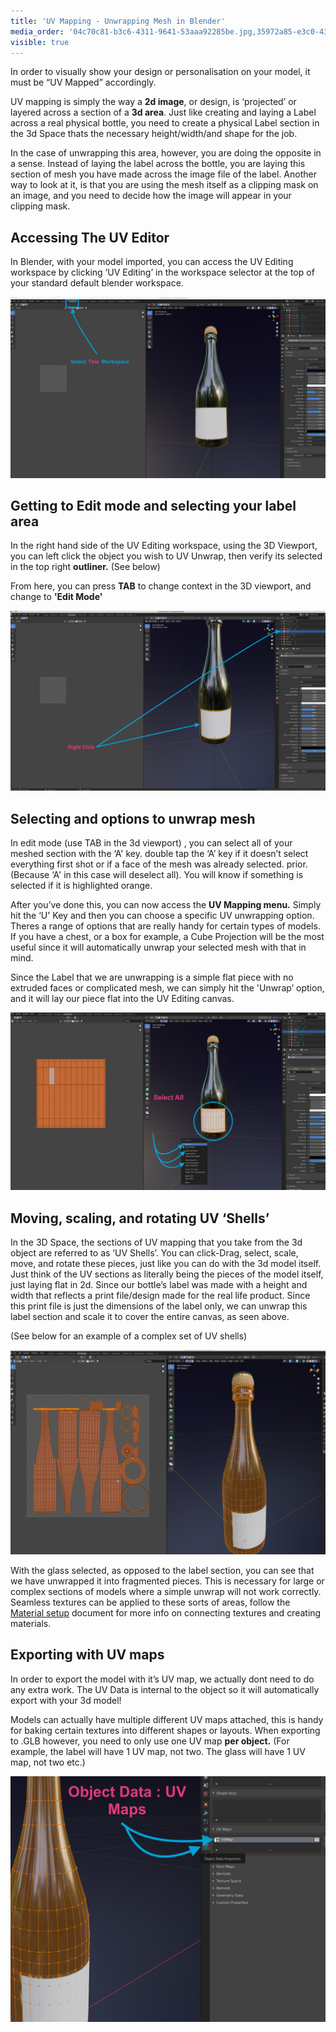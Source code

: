 ```yaml
---
title: 'UV Mapping - Unwrapping Mesh in Blender'
media_order: '04c70c81-b3c6-4311-9641-53aaa92285be.jpg,35972a85-e3c0-4352-95ff-7d153cb4733d.jpg,ed4ae8f5-50b5-4e3c-958f-e5f451ed9c30.jpg,1e5bc8f8-2813-4fa6-bd0a-0900ec31a321.jpg,1caf700a-2d83-4aa3-8ece-f9bb1b3a8a2b.jpg'
visible: true
---
```


In order to visually show your design or personalisation on your model, it must be “UV Mapped” accordingly. 

UV mapping is simply the way a **2d image**, or design, is ‘projected’ or layered across a section of a **3d area**. Just like creating and laying a Label across a real physical bottle, you need to create a physical Label section in the 3d Space thats the necessary height/width/and shape for the job. 

In the case of unwrapping this area, however, you are doing the opposite in a sense. Instead of laying the label across the bottle, you are laying this section of mesh you have made across the image file of the label. Another way to look at it, is that you are using the mesh itself as a clipping mask on an image, and you need to decide how the image will appear in your clipping mask. 

## Accessing The UV Editor
In Blender, with your model imported, you can access the UV Editing workspace by clicking ‘UV Editing’ in the workspace selector at the top of your standard default blender workspace. 

![](04c70c81-b3c6-4311-9641-53aaa92285be.jpg)

## Getting to Edit mode and selecting your label area
In the right hand side of the UV Editing workspace, using the 3D Viewport, you can left click the object you wish to UV Unwrap, then verify its selected in the top right **outliner.** (See below) 

From here, you can press **TAB** to change context in the 3D viewport, and change to **'Edit Mode'**

![](35972a85-e3c0-4352-95ff-7d153cb4733d.jpg)

## Selecting and options to unwrap mesh
In edit mode (use TAB in the 3d viewport) , you can select all of your meshed section with the ‘A' key. double tap the ‘A’ key if it doesn’t select everything first shot or if a face of the mesh was already selected. prior. (Because ‘A' in this case will deselect all). You will know if something is selected if it is highlighted orange.

After you’ve done this, you can now access the **UV Mapping menu.** Simply hit the ‘U' Key and then you can choose a specific UV unwrapping option. Theres a range of options that are really handy for certain types of models.  If you have a chest, or a box for example, a Cube Projection will be the most useful since it will automatically unwrap your selected mesh with that in mind. 

Since the Label that we are unwrapping is a simple flat piece with no extruded faces or complicated mesh, we can simply hit the 'Unwrap’ option, and it will lay our piece flat into the UV Editing canvas.

![](ed4ae8f5-50b5-4e3c-958f-e5f451ed9c30.jpg)

## Moving, scaling, and rotating UV ‘Shells’
In the 3D Space, the sections of UV mapping that you take from the 3d object are referred to as ‘UV Shells’. You can click-Drag, select, scale, move, and rotate these pieces, just like you can do with the 3d model itself. Just think of the UV sections as literally being the pieces of the model itself, just laying flat in 2d. Since our bottle’s label was made with a height and width that reflects a print file/design made for the real life product. Since this print file is just the dimensions of the label only, we can unwrap this label section and scale it to cover the entire canvas, as seen above. 

(See below for an example of a complex set of UV shells)

![](1e5bc8f8-2813-4fa6-bd0a-0900ec31a321.jpg)

With the glass selected, as opposed to the label section, you can see that we have unwrapped it into fragmented pieces. This is necessary for large or complex sections of models where a simple unwrap will not work correctly. Seamless textures can be applied to these sorts of areas, follow the [Material setup](https://help.spiff.com.au/setting-up-3d-models-for-spiff/setting-up-materials-for-glb-file-exports-from-blender ) document for more info on connecting textures and creating materials.

## Exporting with UV maps
In order to export the model with it’s UV map, we actually dont need to do any extra work. The UV Data is internal to the object so it will automatically export with your 3d model!

Models can actually have multiple different UV maps attached, this is handy for baking certain textures into different shapes or layouts. When exporting to .GLB however, you need to only use one UV map **per object.** (For example, the label will have 1 UV map, not two. The glass will have 1 UV map, not two etc.)

![](1caf700a-2d83-4aa3-8ece-f9bb1b3a8a2b.jpg)
